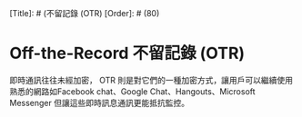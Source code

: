 [Title]: # (不留記錄 (OTR)
[Order]: # (80)

# Off-the-Record 不留記錄 (OTR)

即時通訊往往未經加密， OTR 則是對它們的一種加密方式，讓用戶可以繼續使用熟悉的網路如Facebook chat、Google Chat、Hangouts、Microsoft Messenger 但讓這些即時訊息通訊更能抵抗監控。
